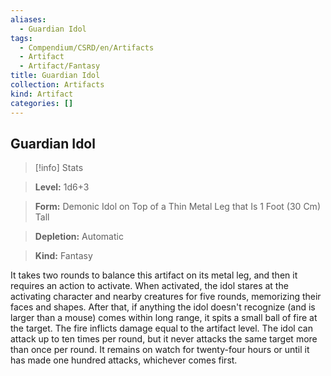 ```yaml
---
aliases:
  - Guardian Idol
tags:
  - Compendium/CSRD/en/Artifacts
  - Artifact
  - Artifact/Fantasy
title: Guardian Idol
collection: Artifacts
kind: Artifact
categories: []
---
```

## Guardian Idol    
>[!info] Stats    
> **Level:** 1d6+3    
> **Form:** Demonic Idol on Top of a Thin Metal Leg that Is 1 Foot (30 Cm) Tall    
> **Depletion:** Automatic    
> **Kind:** Fantasy  
    
It takes two rounds to balance this artifact on its metal leg, and then it requires an action to activate. When activated, the idol stares at the activating character and nearby creatures for five rounds, memorizing their faces and shapes. After that, if anything the idol doesn't recognize (and is larger than a mouse) comes within long range, it spits a small ball of fire at the target. The fire inflicts damage equal to the artifact level. The idol can attack up to ten times per round, but it never attacks the same target more than once per round. It remains on watch for twenty-four hours or until it has made one hundred attacks, whichever comes first.